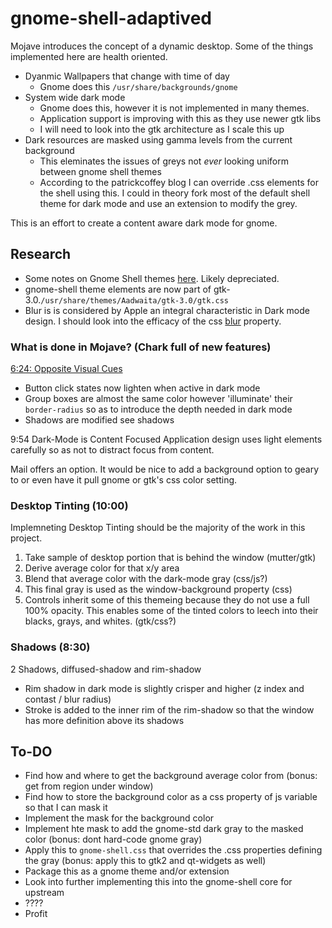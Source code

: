 # gnome-shell-adaptived

Mojave introduces the concept of a dynamic desktop. Some of the things implemented here are health oriented.

* Dyanmic Wallpapers that change with time of day
  * Gnome does this `/usr/share/backgrounds/gnome`
* System wide dark mode
  * Gnome does this, however it is not implemented in many themes.
  * Application support is improving with this as they use newer gtk libs
  * I will need to look into the gtk architecture as I scale this up
* Dark resources are masked using gamma levels from the current background
  * This eleminates the issues of greys not *ever* looking uniform between gnome shell themes
  * According to the patrickcoffey blog I can override .css elements for the shell using this. I could in theory fork most of the default shell theme for dark mode and use an extension to modify the grey.

This is an effort to create a content aware dark mode for gnome.

## Research

* Some notes on Gnome Shell themes [here](http://www.patrickcoffey.io/post/theming-gnome-shell-sass-and-gulp). Likely depreciated.
* gnome-shell theme elements are now part of gtk-3.0.`/usr/share/themes/Aadwaita/gtk-3.0/gtk.css`
* Blur is is considered by Apple an integral characteristic in Dark mode design. I should look into the efficacy of the css [blur](https://developer.mozilla.org/en-US/docs/Web/CSS/filter-function/blur) property.

### What is done in Mojave? (Chark full of new features)

[6:24: Opposite Visual Cues](https://developer.apple.com/videos/play/wwdc2018/210)

* Button click states now lighten when active in dark mode
* Group boxes are almost the same color however 'illuminate' their `border-radius` so as to introduce the depth needed in dark mode
* Shadows are modified see shadows

9:54 Dark-Mode is Content Focused
Application design uses light elements carefully so as not to distract focus from content.

Mail offers an option. It would be nice to add a background option to geary to or even have it pull gnome or gtk's css color setting.

### Desktop Tinting (10:00)
Implemneting Desktop Tinting should be the majority of the work in this project.

1. Take sample of desktop portion that is behind the window (mutter/gtk)
2. Derive average color for that x/y area
3. Blend that average color with the dark-mode gray (css/js?)
4. This final gray is used as the window-background property (css)
5. Controls inherit some of this themeing because they do not use a full 100% opacity. This enables some of the tinted colors to leech into their blacks, grays, and whites. (gtk/css?)


### Shadows (8:30)
2 Shadows, diffused-shadow and rim-shadow

* Rim shadow in dark mode is slightly crisper and higher (z index and contast / blur radius)
* Stroke is added to the inner rim of the rim-shadow so that the window has more definition above its shadows

## To-DO

* Find how and where to get the background average color from (bonus: get from region under window)
* Find how to store the background color as a css property of js variable so that I can mask it
* Implement the mask for the background color
* Implement hte mask to add the gnome-std dark gray to the masked color (bonus: dont hard-code gnome gray)
* Apply this to `gnome-shell.css` that overrides the .css properties defining the gray (bonus: apply this to gtk2 and qt-widgets as well)
* Package this as a gnome theme and/or extension
* Look into further implementing this into the gnome-shell core for upstream
* ????
* Profit
